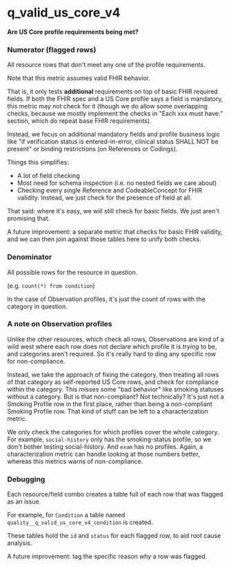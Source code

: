 # q_valid_us_core_v4

**Are US Core profile requirements being met?**

### Numerator (flagged rows)

All resource rows that don't meet any one of the profile requirements.

Note that this metric assumes valid FHIR behavior.

That is, it only tests **additional** requirements on top of basic FHIR required fields.
If both the FHIR spec and a US Core profile says a field is mandatory,
this metric may not check for it
(though we do allow some overlapping checks,
because we mostly implement the checks in "Each xxx must have:" section,
which do repeat base FHIR requirements).

Instead, we focus on additional mandatory fields and profile business logic like
"if verification status is entered-in-error, clinical status SHALL NOT be present"
or binding restrictions (on References or Codings).

Things this simplifies:
- A lot of field checking
- Most need for schema inspection (i.e. no nested fields we care about)
- Checking every single Reference and CodeableConcept for FHIR validity.
  Instead, we just check for the presence of field at all.

That said: where it's easy, we will still check for basic fields.
We just aren't promising that.

A future improvement: a separate metric that checks for basic FHIR validity,
and we can then join against those tables here to unify both checks.

### Denominator

All possible rows for the resource in question.

(e.g. `count(*) from condition`)

In the case of Observation profiles,
it's just the count of rows with the category in question.

### A note on Observation profiles

Unlike the other resources, which check all rows, Observations are kind of a wild
west where each row does not declare which profile it is _trying_ to be, and categories
aren't required. So it's really hard to ding any specific row for non-compliance.

Instead, we take the approach of fixing the category, then treating all rows of that
category as self-reported US Core rows, and check for compliance within the category.
This misses some "bad behavior" like smoking statuses without a category.
But is that non-compliant? Not technically?
It's just not a Smoking Profile row in the first place,
rather than being a non-compliant Smoking Profile row.
That kind of stuff can be left to a characterization metric.

We only check the categories for which profiles cover the whole category.
For example, `social-history` only has the smoking-status profile, so we don't bother
testing social-history. And `exam` has no profiles. Again, a characterization metric
can handle looking at those numbers better, whereas this metrics warns of non-compliance.

### Debugging

Each resource/field combo creates a table full of each row
that was flagged as an issue.

For example, for `Condition` a table named
`quality__q_valid_us_core_v4_condition` is created.

These tables hold the `id` and `status` for each flagged row,
to aid root cause analysis.

A future improvement: tag the specific reason _why_ a row was flagged.
